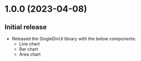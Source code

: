 # 1.0.0 (2023-04-08)
## Initial release
- Released the SingleDivUI library with the below components:
  - Line chart
  - Bar chart
  - Area chart
